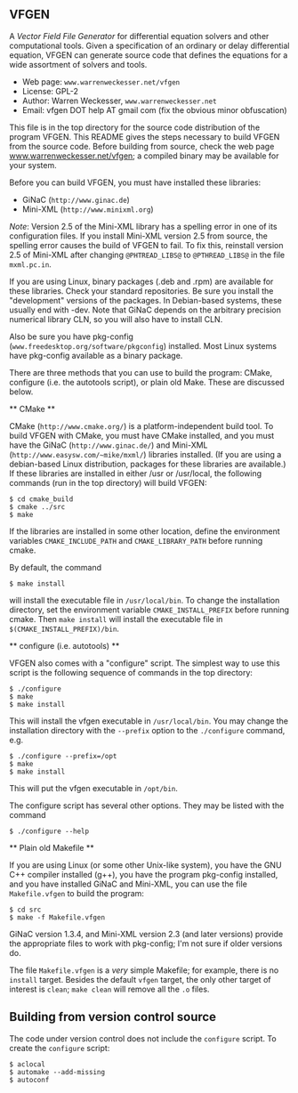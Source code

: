 VFGEN
-----

A *Vector Field File Generator* for differential equation solvers and
other computational tools.  Given a specification of an ordinary or delay
differential equation, VFGEN can generate source code that defines the
equations for a wide assortment of solvers and tools.

* Web page: `www.warrenweckesser.net/vfgen`
* License:  GPL-2
* Author:   Warren Weckesser, `www.warrenweckesser.net`
* Email:    vfgen DOT help AT gmail com  (fix the obvious minor obfuscation)

This file is in the top directory for the source code distribution of the
program VFGEN.  This README gives the steps necessary to build VFGEN from
the source code.  Before building from source, check the web page
www.warrenweckesser.net/vfgen; a compiled binary may be available for your
system.

Before you can build VFGEN, you must have installed these libraries:

* GiNaC    (`http://www.ginac.de`)
* Mini-XML (`http://www.minixml.org`)

*Note*: Version 2.5 of the Mini-XML library has a spelling error in one of
its configuration files. If you install Mini-XML version 2.5 from source,
the spelling error causes the build of VFGEN to fail. To fix this, reinstall
version 2.5 of Mini-XML  after changing `@PHTREAD_LIBS@` to `@PTHREAD_LIBS@`
in the file `mxml.pc.in`.

If you are using Linux, binary packages (.deb and .rpm) are available for
these libraries.  Check your standard repositories.  Be sure you install
the "development" versions of the packages.  In Debian-based systems, these
usually end with -dev.  Note that GiNaC depends on the arbitrary precision
numerical library CLN, so you will also have to install CLN.

Also be sure you have pkg-config (`www.freedesktop.org/software/pkgconfig`)
installed.  Most Linux systems have pkg-config available as a binary package.

There are three methods that you can use to build the program: CMake,
configure (i.e. the autotools script), or plain old Make.  These are discussed
below.


** CMake **

CMake (`http://www.cmake.org/`) is a platform-independent build tool. To build
VFGEN with CMake, you must have CMake installed, and you must have the GiNaC
(`http://www.ginac.de/`) and Mini-XML (`http://www.easysw.com/~mike/mxml/`)
libraries installed. (If you are using a debian-based Linux distribution,
packages for these libraries are available.)  If these libraries are installed
in either /usr or /usr/local, the following commands (run in the top directory)
will build VFGEN:

    $ cd cmake_build
    $ cmake ../src
    $ make

If the libraries are installed in some other location, define the environment
variables `CMAKE_INCLUDE_PATH` and `CMAKE_LIBRARY_PATH` before running cmake.

By default, the command

    $ make install

will install the executable file in `/usr/local/bin`.  To change the
installation directory, set the environment variable `CMAKE_INSTALL_PREFIX`
before running cmake.  Then `make install` will install the executable file
in `$(CMAKE_INSTALL_PREFIX)/bin`.


** configure (i.e. autotools) **

VFGEN also comes with a "configure" script.  The simplest way to use this
script is the following sequence of commands in the top directory:

    $ ./configure
    $ make
    $ make install

This will install the vfgen executable in `/usr/local/bin`.  You may change the
installation directory with the `--prefix` option to the `./configure` command,
e.g.

    $ ./configure --prefix=/opt
    $ make
    $ make install

This will put the vfgen executable in `/opt/bin`.

The configure script has several other options.  They may be listed with the
command

    $ ./configure --help


** Plain old Makefile **

If you are using Linux (or some other Unix-like system), you have the GNU C++
compiler installed (g++), you have the program pkg-config installed, and you
have installed GiNaC and Mini-XML, you can use the file `Makefile.vfgen` to
build the program:

    $ cd src
    $ make -f Makefile.vfgen

GiNaC version 1.3.4, and Mini-XML version 2.3 (and later versions) provide the
appropriate files to work with pkg-config; I'm not sure if older versions do.

The file `Makefile.vfgen` is a *very* simple Makefile; for example, there is
no `install` target.  Besides the default `vfgen` target, the only other
target of interest is `clean`; `make clean` will remove all the `.o` files.


Building from version control source
------------------------------------

The code under version control does not include the `configure` script.
To create the `configure` script:

    $ aclocal
    $ automake --add-missing
    $ autoconf
